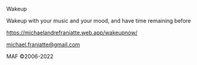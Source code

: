 
Wakeup

Wakeup with your music and your mood, and have time remaining before

https://michaelandrefraniatte.web.app/wakeupnow/

michael.franiatte@gmail.com

MAF ©2006-2022
